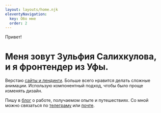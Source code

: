 ```yaml
---
layout: layouts/home.njk
eleventyNavigation:
  key: Обо мне
  order: 2
---
```


Привет!

# Меня зовут Зульфия Салихкулова, и я фронтендер из Уфы.

Верстаю [сайты и лендинги](/tags/work). Больше всего нравится делать сложные анимации. Использую компонентный подход, чтобы было проще изменять дизайн.

Пишу в [блог](/posts) о работе, получаемом опыте и путешествиях. Со мной можно связаться по [телеграму](http://t.me/andie_elmes) или [почте](mailto:andie.elmes@gmail.com).
